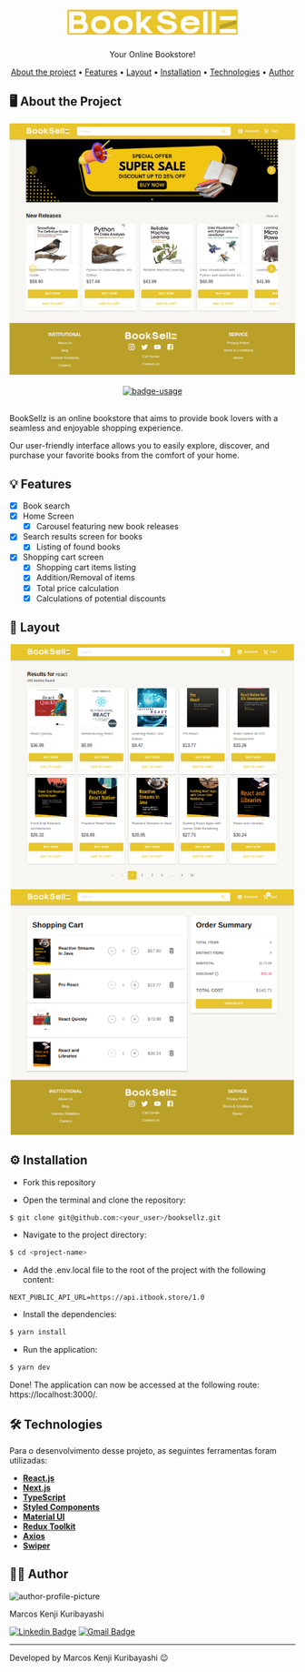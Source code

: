 <!-- CABEÇALHO -->
<div id="readme-top" align="center">
    <h1>
        <img style="border-radius: 2%" width=300 src="/public/logo.svg" alt="project-name" />
    </h1>
    <p>
        Your Online Bookstore!
    </p>
    <p>
        <a href="#%EF%B8%8F-about-the-project">About the project</a> •
        <a href="#-features">Features</a> •
        <a href="#-layout">Layout</a> •
        <a href="#%EF%B8%8F-installation">Installation</a> •
        <a href="#%EF%B8%8F-technologies">Technologies</a> •
        <a href="#-author">Author</a>
    </p>
</div>

<!-- SOBRE O PROJETO -->

## 🖥️ About the Project

<div align="center">
    <img src="/public/images/home.png" width=800/>
    <br/>
    <br/>
    <a href="https://booksellz.vercel.app/">
        <img src="https://img.shields.io/badge/demo-view%20app-blue?style=for-the-badge" alt="badge-usage" >
    </a>
</div>

<br/>

BookSellz is an online bookstore that aims to provide book lovers with a seamless and enjoyable shopping experience.

Our user-friendly interface allows you to easily explore, discover, and purchase your favorite books from the comfort of your home.

## 💡 Features

- [x] Book search
- [x] Home Screen
  - [x] Carousel featuring new book releases
- [x] Search results screen for books
  - [x] Listing of found books
- [x] Shopping cart screen
  - [x] Shopping cart items listing
  - [x] Addition/Removal of items
  - [x] Total price calculation
  - [x] Calculations of potential discounts

## 🎨 Layout

<p align="center">
  <img src="/public/images/search.png" width=500>

  <img src="/public/images/cart.png" width=500>
</p>

## ⚙️ Installation

- Fork this repository

- Open the terminal and clone the repository:

```Bash
$ git clone git@github.com:<your_user>/booksellz.git
```

- Navigate to the project directory:

```Bash
$ cd <project-name>
```

- Add the .env.local file to the root of the project with the following content:

```
NEXT_PUBLIC_API_URL=https://api.itbook.store/1.0
```

- Install the dependencies:

```Bash
$ yarn install
```

- Run the application:

```Bash
$ yarn dev
```

Done! The application can now be accessed at the following route: https://localhost:3000/.

## 🛠️ Technologies

Para o desenvolvimento desse projeto, as seguintes ferramentas foram utilizadas:

- **[React.js](https://pt-br.reactjs.org/)**
- **[Next.js](https://nextjs.org/)**
- **[TypeScript](https://www.typescriptlang.org/)**
- **[Styled Components](https://styled-components.com/)**
- **[Material UI](https://mui.com/)**
- **[Redux Toolkit](https://redux-toolkit.js.org/)**
- **[Axios](https://axios-http.com/)**
- **[Swiper](https://swiperjs.com/)**

## 👨‍💻 Author

<img style="border-radius: 15%;" src="https://gitlab.com/uploads/-/system/user/avatar/8603970/avatar.png?width=400" width=70 alt="author-profile-picture"/>

Marcos Kenji Kuribayashi

[![Linkedin Badge](https://img.shields.io/badge/-LinkedIn-blue?style=flat&logo=Linkedin&logoColor=white)](https://www.linkedin.com/in/marcos-kuribayashi/) [![Gmail Badge](https://img.shields.io/badge/-marcosken13@gmail.com-c14438?style=flat&logo=Gmail&logoColor=white)](mailto:marcosken13@gmail.com)

---

Developed by Marcos Kenji Kuribayashi 😉
